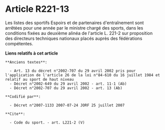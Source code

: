 # Article R221-13

Les listes des sportifs Espoirs et de partenaires d'entraînement sont arrêtées pour une année par le ministre chargé des
sports, dans les conditions fixées au deuxième alinéa de l'article L. 221-2 sur proposition des directeurs techniques
nationaux placés auprès des fédérations compétentes.

**Liens relatifs à cet article**

	**Anciens textes**:

	  - Art. 13 du décret n°2002-707 du 29 avril 2002 pris pour l'application de l'article 26 de la loi n°84-610 du 16 juillet 1984 et relatif au sport de haut niveau
	  - Décret n°2002-649 du 29 avril 2002 - art. 11-1 (Ab)
	  - Décret n°2002-707 du 29 avril 2002 - art. 13 (Ab)

	**Codifié par**:

	  - Décret n°2007-1133 2007-07-24 JORF 25 juillet 2007

	**Cite**:

	  - Code du sport. - art. L221-2 (V)
